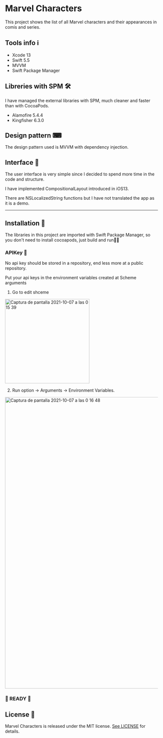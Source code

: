 # Marvel Characters

This project shows the list of all Marvel characters and their appearances in comis and series.

## Tools info ℹ️

- Xcode 13
- Swift 5.5
- MVVM
- Swift Package Manager

## Libreries with SPM 🛠️
I have managed the external libraries with SPM, much cleaner and faster than with CocoaPods.
- Alamofire 5.4.4
- Kingfisher 6.3.0

## Design pattern ⌨

The design pattern used is MVVM with dependency injection.


## Interface 📱

The user interface is very simple since I decided to spend more time in the code and structure.

I have implemented CompositionalLayout introduced in iOS13.

There are NSLocalizedString functions but I have not translated the app as it is a demo.

- - - -

## Installation 🔧

The libraries in this project are imported with Swift Package Manager, so you don't need to install cocoapods, just build and run👨‍💻

### APIKey 🔑
No api key should be stored in a repository, end less more at a public repository.

Put your api keys in the environment variables created at Scheme arguments

1.  Go to edit shceme 
<img width="278" alt="Captura de pantalla 2021-10-07 a las 0 15 39" src="https://user-images.githubusercontent.com/22205213/136291463-677cffff-71f3-456c-b069-4841f9aca9ce.png">


2. Run option -> Arguments -> Environment Variables.
<img width="960" alt="Captura de pantalla 2021-10-07 a las 0 16 48" src="https://user-images.githubusercontent.com/22205213/136291774-d90ef207-c568-4b46-b144-6c2a819b2b2d.png">

### 🚀 READY 🚀

## License 📙
Marvel Characters is released under the MIT license. [See LICENSE](https://github.com/DanDeveloperSpain/MarvelCharacters/blob/dev/LICENSE "See LICENSE title") for details.
